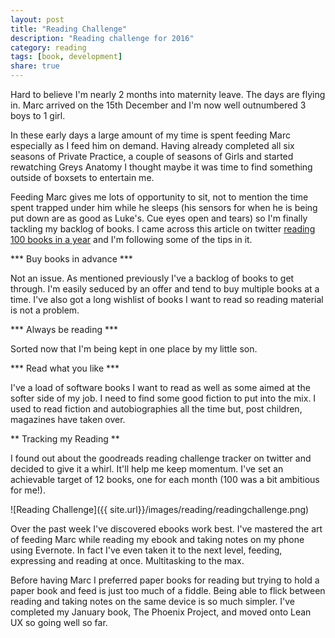 ```yaml
---
layout: post
title: "Reading Challenge"
description: "Reading challenge for 2016"
category: reading 
tags: [book, development]
share: true
---
```


Hard to believe I'm nearly 2 months into maternity leave. The days are flying in. Marc arrived on the 15th December and I'm now well outnumbered 3 boys to 1 girl.

In these early days a large amount of my time is spent feeding Marc especially as I feed him on demand. Having already completed all six seasons of Private Practice, a couple of seasons of Girls and started rewatching Greys Anatomy I thought maybe it was time to find something outside of boxsets to entertain me. 

Feeding Marc gives me lots of opportunity to sit, not to mention the time spent trapped under him while he sleeps (his sensors for when he is being put down are as good as Luke's. Cue eyes open and tears) so I'm finally tackling my backlog of books. I came across this article on twitter [reading 100 books in a year](http://www.inc.com/jessica-stillman/how-even-the-busiest-entrepreneur-can-read-100-books-a-year.html) and I'm following some of the tips in it.

*** Buy books in advance ***

Not an issue. As mentioned previously I've a backlog of books to get through. I'm easily seduced by an offer and tend to buy multiple books at a time. I've also got a long wishlist of books I want to read so reading material is not a problem.

*** Always be reading ***

Sorted now that I'm being kept in one place by my little son.

*** Read what you like ***

I've a load of software books I want to read as well as some aimed at the softer side of my job. I need to find some good fiction to put into the mix. I used to read fiction and autobiographies all the time but, post children, magazines have taken over.

** Tracking my Reading **

I found out about the goodreads reading challenge tracker on twitter and decided to give it a whirl. It'll help me keep momentum. I've set an achievable target of 12 books, one for each month (100 was a bit ambitious for me!).

![Reading Challenge]({{ site.url}}/images/reading/readingchallenge.png)

Over the past week I've discovered ebooks work best. I've mastered the art of feeding Marc while reading my ebook and taking notes on my phone using Evernote. In fact I've even taken it to the next level, feeding, expressing and reading at once. Multitasking to the max.

Before  having Marc I preferred paper books for reading but trying to hold a paper book and feed is just too much of a fiddle. Being able to flick between reading and taking notes on the same device is so much simpler. I've completed my January book, The Phoenix Project, and moved onto Lean UX so going well so far. 

